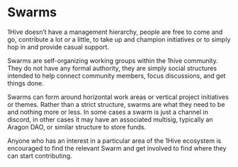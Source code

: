 # Swarms

1Hive doesn’t have a management hierarchy, people are free to come and go, contribute a lot or a little, to take up and champion initiatives or to simply hop in and provide casual support.

Swarms are self-organizing working groups within the 1hive community. They do not have any formal authority, they are simply social structures intended to help connect community members, focus discussions, and get things done.

Swarms can form around horizontal work areas or vertical project initiatives or themes. Rather than a strict structure, swarms are what they need to be and nothing more or less. In some cases a swarm is just a channel in discord, in other cases it may have an associated multisig, typically an Aragon DAO, or similar structure to store funds.

Anyone who has an interest in a particular area of the 1Hive ecosystem is encouraged to find the relevant Swarm and get involved to find where they can start contributing.
